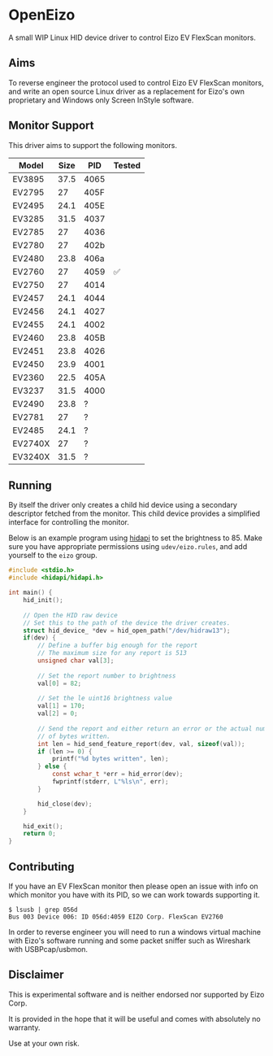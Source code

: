 OpenEizo
========
A small WIP Linux HID device driver to control Eizo EV FlexScan monitors.

Aims
----
To reverse engineer the protocol used to control Eizo EV FlexScan monitors, and write an open source Linux driver as a 
replacement for Eizo's own proprietary and Windows only Screen InStyle software.

Monitor Support
---------------
This driver aims to support the following monitors.

Model   | Size    | PID    | Tested
--------|---------|--------|---------
EV3895  | 37.5    | 4065   |
EV2795  | 27      | 405F   |
EV2495  | 24.1    | 405E   |
EV3285  | 31.5    | 4037   |
EV2785  | 27      | 4036   |
EV2780  | 27      | 402b   |
EV2480  | 23.8    | 406a   |
EV2760  | 27      | 4059   | ✅
EV2750  | 27      | 4014   |
EV2457  | 24.1    | 4044   |
EV2456  | 24.1    | 4027   |
EV2455  | 24.1    | 4002   |
EV2460  | 23.8    | 405B   |
EV2451  | 23.8    | 4026   |
EV2450  | 23.9    | 4001   |
EV2360  | 22.5    | 405A   |
EV3237  | 31.5    | 4000   |
EV2490  | 23.8    | ?      |
EV2781  | 27      | ?      |
EV2485  | 24.1    | ?      |
EV2740X | 27      | ?      |
EV3240X | 31.5    | ?      |

Running
-------
By itself the driver only creates a child hid device using a secondary descriptor fetched from the monitor. This child
device provides a simplified interface for controlling the monitor.

Below is an example program using [hidapi](https://github.com/signal11/hidapi) to set the brightness to 85. Make sure
you have appropriate permissions using `udev/eizo.rules`, and add yourself to the `eizo` group.

```c
#include <stdio.h>
#include <hidapi/hidapi.h>

int main() {
    hid_init();
    
    // Open the HID raw device
    // Set this to the path of the device the driver creates.
    struct hid_device_ *dev = hid_open_path("/dev/hidraw13");
    if(dev) {
        // Define a buffer big enough for the report
        // The maximum size for any report is 513
        unsigned char val[3];
        
        // Set the report number to brightness
        val[0] = 82;
        
        // Set the le uint16 brightness value
        val[1] = 170;
        val[2] = 0;
        
        // Send the report and either return an error or the actual number 
        // of bytes written.
        int len = hid_send_feature_report(dev, val, sizeof(val));
        if (len >= 0) {
            printf("%d bytes written", len);
        } else {
            const wchar_t *err = hid_error(dev);
            fwprintf(stderr, L"%ls\n", err);
        }

        hid_close(dev);
    }

    hid_exit();
    return 0;
}
```

Contributing
------------
If you have an EV FlexScan monitor then please open an issue with info on which monitor you have with its PID, so we can
work towards supporting it.

```shell
$ lsusb | grep 056d
Bus 003 Device 006: ID 056d:4059 EIZO Corp. FlexScan EV2760
```

In order to reverse engineer you will need to run a windows virtual machine with Eizo's software running and some packet
sniffer such as Wireshark with USBPcap/usbmon.

Disclaimer
----------
This is experimental software and is neither endorsed nor supported by Eizo Corp.

It is provided in the hope that it will be useful and comes with absolutely no warranty.

Use at your own risk.
